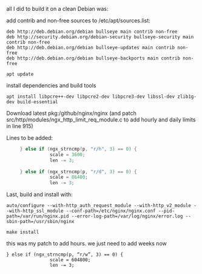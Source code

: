 
all I did to build it on a clean Debian was:

add contrib and non-free sources to /etc/apt/sources.list:

```
deb http://deb.debian.org/debian bullseye main contrib non-free
deb http://security.debian.org/debian-security bullseye-security main contrib non-free
deb http://deb.debian.org/debian bullseye-updates main contrib non-free
deb http://deb.debian.org/debian bullseye-backports main contrib non-free
```

```
apt update
```

install dependencies and build tools

```
apt install libpcre++-dev libpcre2-dev libpcre3-dev libssl-dev zlib1g-dev build-essential
```

Download latest pkg:/github/nginx/nginx (and patch src/http/modules/ngx_http_limit_req_module.c to add hourly and daily limits in line 915)

Lines to be added:

```c
     } else if (ngx_strncmp(p, "r/h", 3) == 0) {
                scale = 3600;
                len -= 3;
            
     } else if (ngx_strncmp(p, "r/d", 3) == 0) {
                scale = 86400;
                len -= 3;
```
     
Last, build and install with:

```
auto/configure --with-http_auth_request_module --with-http_v2_module --with-http_ssl_module --conf-path=/etc/nginx/nginx.conf --pid-path=/var/run/nginx.pid --error-log-path=/var/log/nginx/error.log --sbin-path=/usr/sbin/nginx
```

```
make install
```

this was my patch to add hours. we just need to add weeks now

```
} else if (ngx_strncmp(p, “r/w”, 3) == 0) {
                scale = 604800;
                len -= 3;
```
